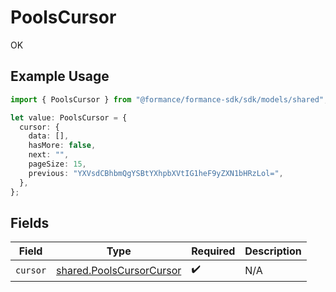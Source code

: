 # PoolsCursor

OK

## Example Usage

```typescript
import { PoolsCursor } from "@formance/formance-sdk/sdk/models/shared";

let value: PoolsCursor = {
  cursor: {
    data: [],
    hasMore: false,
    next: "",
    pageSize: 15,
    previous: "YXVsdCBhbmQgYSBtYXhpbXVtIG1heF9yZXN1bHRzLol=",
  },
};
```

## Fields

| Field                                                                       | Type                                                                        | Required                                                                    | Description                                                                 |
| --------------------------------------------------------------------------- | --------------------------------------------------------------------------- | --------------------------------------------------------------------------- | --------------------------------------------------------------------------- |
| `cursor`                                                                    | [shared.PoolsCursorCursor](../../../sdk/models/shared/poolscursorcursor.md) | :heavy_check_mark:                                                          | N/A                                                                         |